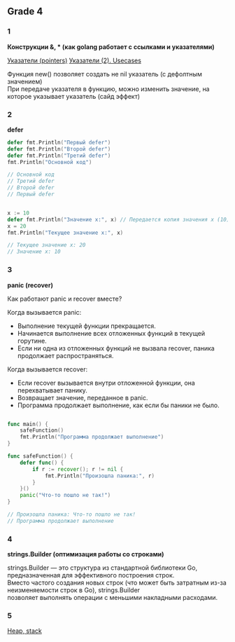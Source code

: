 ## Grade 4

### 1

**Конструкции &, * (как golang работает с ссылками и указателями)**

[Указатели (pointers)](https://www.youtube.com/watch?v=q4NHCydLfpQ&ab_channel=ThisIsIT)
[Указатели (2). Usecases](https://www.youtube.com/watch?v=HtP79INU6PM&ab_channel=ThisIsIT)

Функция new() позволяет создать не nil указатель (с дефолтным значением)  
При передаче указателя в функцию, можно изменить значение, на которое указывает указатель (сайд эффект)

### 2

**defer**

```go
defer fmt.Println("Первый defer")
defer fmt.Println("Второй defer")
defer fmt.Println("Третий defer")
fmt.Println("Основной код")

// Основной код
// Третий defer
// Второй defer
// Первый defer


x := 10
defer fmt.Println("Значение x:", x) // Передается копия значения x (10)
x = 20
fmt.Println("Текущее значение x:", x)

// Текущее значение x: 20
// Значение x: 10


```

### 3
**panic (recover)**

Как работают panic и recover вместе?  

Когда вызывается panic:
- Выполнение текущей функции прекращается.
- Начинается выполнение всех отложенных функций в текущей горутине.
- Если ни одна из отложенных функций не вызвала recover, паника продолжает распространяться.

Когда вызывается recover:
- Если recover вызывается внутри отложенной функции, она перехватывает панику.
- Возвращает значение, переданное в panic.
- Программа продолжает выполнение, как если бы паники не было.

```go

func main() {
	safeFunction()
	fmt.Println("Программа продолжает выполнение")
}

func safeFunction() {
    defer func() {
        if r := recover(); r != nil {
            fmt.Println("Произошла паника:", r)
        }
    }()
    panic("Что-то пошло не так!")
}

// Произошла паника: Что-то пошло не так!
// Программа продолжает выполнение
```

### 4

**strings.Builder (оптимизация работы со строками)**

strings.Builder — это структура из стандартной библиотеки Go, предназначенная для эффективного построения строк.  
Вместо частого создания новых строк (что может быть затратным из-за неизменяемости строк в Go), strings.Builder  
позволяет выполнять операции с меньшими накладными расходами.  

### 5
[Heap, stack](https://www.youtube.com/watch?v=O-TvywJfo1I&ab_channel=%D0%9A%D0%B0%D1%84%D0%B5%D0%B4%D1%80%D0%B0%D0%98%D0%92%D0%9C%D0%9C%D0%A4%D0%A2%D0%98)
